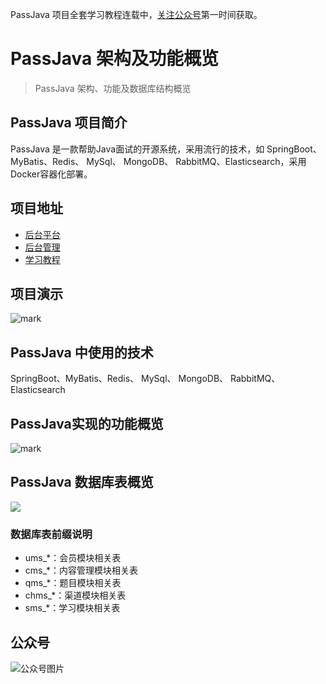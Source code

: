 PassJava 项目全套学习教程连载中，[关注公众号](#公众号)第一时间获取。

# PassJava 架构及功能概览

> PassJava 架构、功能及数据库结构概览

## PassJava 项目简介

PassJava 是一款帮助Java面试的开源系统，采用流行的技术，如 SpringBoot、MyBatis、Redis、 MySql、 MongoDB、 RabbitMQ、Elasticsearch，采用Docker容器化部署。

## 项目地址

* [后台平台](https://github.com/Jackson0714/PassJava-Platform)
* [后台管理](https://github.com/Jackson0714/PassJava-Portal)
* [学习教程](https://github.com/Jackson0714/PassJava-Learning)

## 项目演示

![mark](http://cdn.jayh.club/blog/20200405/pjfJNfuiXVnF.gif)

## PassJava 中使用的技术

SpringBoot、MyBatis、Redis、 MySql、 MongoDB、 RabbitMQ、Elasticsearch

## PassJava实现的功能概览



![mark](http://cdn.jayh.club/blog/20200405/pjfJNfuiXVnF.gif)

## PassJava 数据库表概览

![](http://cdn.jayh.club/blog/20200411/4jVMyPUGn0ns.png?imageslim)

### 数据库表前缀说明

- ums_*：会员模块相关表
- cms_*：内容管理模块相关表
- qms_*：题目模块相关表
- chms_*：渠道模块相关表
- sms_*：学习模块相关表

## 公众号

![公众号图片](http://cdn.jayh.club/blog/20200405/K6buDl2MUwGe.png?imageslim)
